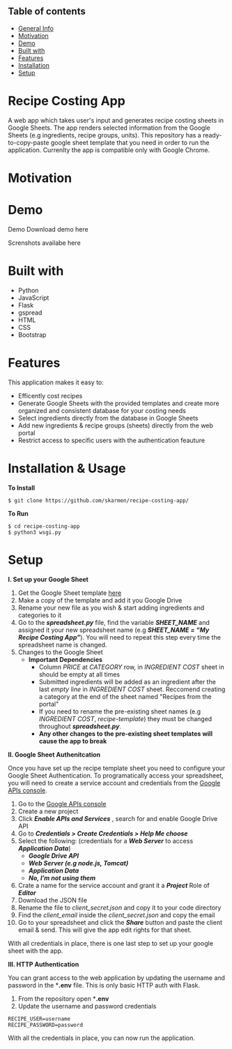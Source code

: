 ## Table of contents
* [General Info](#recipe-costing-app)
* [Motivation](#motivation)
* [Demo](#demo)
* [Built with](#built-with)
* [Features](#features)
* [Installation](#installation)
* [Setup](#setup)

# Recipe Costing App

A web app which takes user's input and generates recipe costing sheets in Google Sheets. The app renders selected information from the Google Sheets (e.g ingredients, recipe groups, units). This repository has a ready-to-copy-paste google sheet template that you need in order to run the application. 
Currenlty the app is compatible only with Google Chrome. 

# Motivation 

# Demo 
Demo
Download demo here

Screnshots availabe here
# Built with
  - Python
  - JavaScript
  - Flask
  - gspread
  - HTML
  - CSS
  - Bootstrap
  
# Features
This application makes it easy to:
  - Efficently cost recipes
  - Generate Google Sheets with the provided templates and create more organized and consistent database for your costing needs 
  - Select ingredients directly from the database in Google Sheets
  - Add new ingredients & recipe groups (sheets) directly from the web portal
  - Restrict access to specific users with the authentication feauture
  
  
# Installation & Usage 
 **To Install**

```$ git clone https://github.com/skarmen/recipe-costing-app/```

**To Run**
```
$ cd recipe-costing-app
$ python3 wsgi.py
```


# Setup

**I. Set up your Google Sheet**

   1. Get the Google Sheet template [here](https://docs.google.com/spreadsheets/d/1MuhTdjDZ0N3soA6olJ68aufQbpo5-fZzQgc5v-M-K6s/edit?usp=sharing)
   2. Make a copy of the template and add it you Google Drive
   3. Rename your new file as you wish & start adding ingredients and categories to it
   4. Go to the ***spreadsheet.py*** file, find the variable ***SHEET_NAME*** and assigned it your new spreadsheet name (e.g     ***SHEET_NAME = “My Recipe Costing App”***). You will need to repeat this step every time the spreadsheet name is changed. 
   5. Changes to the Google Sheet 
      - **Important Dependencies**
          - Column *PRICE* at *CATEGORY* row, in *INGREDIENT COST* sheet in should be empty at all times
          - Submitted ingredients will be added as an ingredient after the last *empty line* in *INGREDIENT COST* sheet. Reccomend creating a category at the end of the sheet named "Recipes from the portal" 
          - If you need to rename the pre-existing sheet names (e.g *INGREDIENT COST*, *recipe-template*) they must be changed throughout ***spreadsheet.py***.
          - **Any other changes to the pre-existing sheet templates will cause the app to break**     

 
**II. Google Sheet Authenitcation** 

Once you have set up the recipe template sheet you need to configure your Google Sheet Authentication. 
To programatically access your spreadsheet, you will need to create a service account and credentials from the [Google APIs console](https://console.developers.google.com/apis/).

   1. Go to the [Google APIs console](https://console.developers.google.com/apis/)
   2. Create a new project 
   3. Click ***Enable APIs and Services*** , search for and enable Google Drive API 
   4. Go to ***Credentials > Create Credentials > Help Me choose*** 
   5. Select the following: (credentials for a ***Web Server*** to access ***Application Data***) 
       - ***Google Drive API*** 
       - ***Web Server (e.g node.js, Tomcat)***
       - ***Application Data***
       - ***No, I’m not using them*** 
  6. Crate a name for the service account and grant it a ***Project*** Role of ***Editor***
  7. Download the JSON file 
  8. Rename the file to *client_secret.json* and copy it to your code directory 
  9. Find the *client_email* inside the *client_secret.json* and copy the email 
  10. Go to your spreadsheet and click the ***Share*** button and paste the client email & send. This will give the app edit rights for that sheet.
 
With all credentials in place, there is one last step to set up your google sheet with the app. 

**III. HTTP Authentication** 

You can grant access to the web application by updating the username and password in the ***.env** file. This is only basic HTTP auth with Flask. 
  1. From the repository open ***.env** 
  2. Update the username and password credentials 
  ```
  RECIPE_USER=username
  RECIPE_PASSWORD=password
  ```

With all the credentials in place, you can now run the application. 



